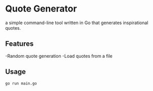 # Quote Generator

a simple command-line tool written in Go that generates inspirational quotes.

## Features

-Random quote generation
-Load quotes from a file

## Usage

````sh
go run main.go
